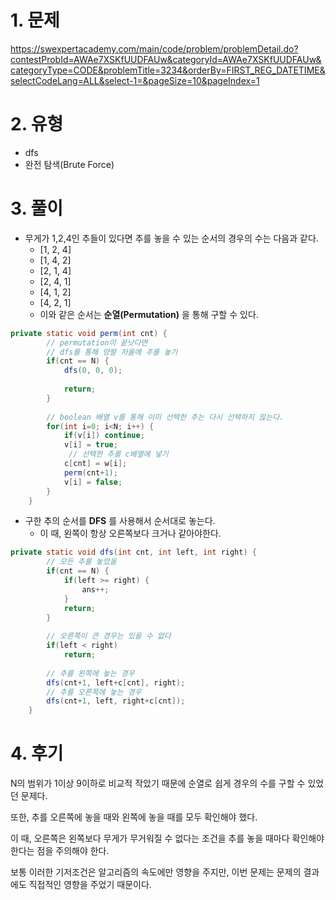 # 1. 문제
https://swexpertacademy.com/main/code/problem/problemDetail.do?contestProbId=AWAe7XSKfUUDFAUw&categoryId=AWAe7XSKfUUDFAUw&categoryType=CODE&problemTitle=3234&orderBy=FIRST_REG_DATETIME&selectCodeLang=ALL&select-1=&pageSize=10&pageIndex=1

# 2. 유형
* dfs
* 완전 탐색(Brute Force)

# 3. 풀이
* 무게가 1,2,4인 추들이 있다면 추를 놓을 수 있는 순서의 경우의 수는 다음과 같다.
  * [1, 2, 4]
  * [1, 4, 2]
  * [2, 1, 4]
  * [2, 4, 1]
  * [4, 1, 2]
  * [4, 2, 1]
  * 이와 같은 순서는 **순열(Permutation)** 을 통해 구할 수 있다.
~~~ Java
private static void perm(int cnt) {
	    // permutation이 끝낫다면
	    // dfs를 통해 양팔 저울에 추를 놓기
		if(cnt == N) {
			dfs(0, 0, 0);
			
			return;
		}
		
		// boolean 배열 v를 통해 이미 선택한 추는 다시 선택하지 않는다.
		for(int i=0; i<N; i++) {
			if(v[i]) continue;
			v[i] = true;
			 // 선택한 추를 c배열에 넣기
			c[cnt] = w[i];
			perm(cnt+1);
			v[i] = false;
		}
	}
~~~

* 구한 추의 순서를 **DFS** 를 사용해서 순서대로 놓는다.
  * 이 때, 왼쪽이 항상 오른쪽보다 크거나 같아야한다.
~~~Java
private static void dfs(int cnt, int left, int right) {
		// 모든 추를 놓았을 
		if(cnt == N) {
			if(left >= right) {
				ans++;
			}
			return;
		}
		
		// 오른쪽이 큰 경우는 있을 수 없다
		if(left < right)
			return;
		
		// 추를 왼쪽에 놓는 경우
		dfs(cnt+1, left+c[cnt], right);
		// 추를 오른쪽에 놓는 경우
		dfs(cnt+1, left, right+c[cnt]);
	}
~~~

# 4. 후기

N의 범위가 1이상 9이하로 비교적 작았기 때문에 순열로 쉽게 경우의 수를 구할 수 있었던 문제다.

또한, 추를 오른쪽에 놓을 때와 왼쪽에 놓을 때를 모두 확인해야 했다.

이 때, 오른쪽은 왼쪽보다 무게가 무거워질 수 없다는 조건을 추를 놓을 때마다 확인해야 한다는 점을 주의해야 한다.

보통 이러한 기저조건은 알고리즘의 속도에만 영향을 주지만, 이번 문제는 문제의 결과에도 직접적인 영향을 주었기 때문이다.
